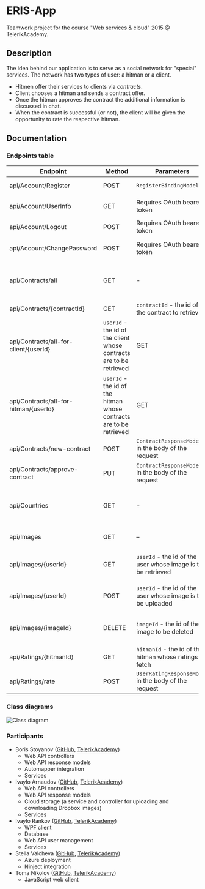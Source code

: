 # ERIS-App
Teamwork project for the course "Web services & cloud" 2015 @ TelerikAcademy.

## Description 
The idea behind our application is to serve as a social network for "special" services. The network has two types of user: a hitman or a client.

- Hitmen offer their services to clients via *contracts*.
- Client chooses a hitman and sends a contract offer.
- Once the hitman approves the contract the additional information is discussed in chat.
- When the contract is successful (or not), the client will be given the opportunity to rate the respective hitman.

## Documentation

### Endpoints table

| Endpoint | Method | Parameters                                                   | Explanation                                                                         
|------------|--------|--------------------------------------------------------------|-------------------------------------------------------------------------------------
| api/Account/Register | POST | `RegisterBindingModel` | Registers a user based on the sent model.
| api/Account/UserInfo | GET | Requires OAuth bearer token | Returns a `UserInfoViewModel` object.
| api/Account/Logout | POST | Requires OAuth bearer token | Logs out the current user.
| api/Account/ChangePassword | POST | Requires OAuth bearer token | Changes the password of the authenticated user.
| api/Contracts/all | GET | - | Returns a `ContractResponseModel` projection of all contracts in the database
| api/Contracts/{contractId} | GET | `contractId` - the id of the contract to retrieve | Returns a `ContractResponseModel`
| api/Contracts/all-for-client/{userId} | `userId` - the id of the client whose contracts are to be retrieved |GET | Returns a list of `ContractResponseModel`
| api/Contracts/all-for-hitman/{userId} | `userId` - the id of the hitman whose contracts are to be retrieved | GET | Returns a list of `ContractResponseModel`
| api/Contracts/new-contract | POST | `ContractResponseModel` in the body of the request | Registers a new contract via a `ContractResponseModel`
| api/Contracts/approve-contract | PUT | `ContractResponseModel` in the body of the request | Updates a contract and returns the id of the updated contract
| api/Countries | GET | - | Returns a list of `CountryResponseModel` projections from the countries in the database
| api/Images          | GET    | –                                                            | Returns a list of `ImageResponseModel` objects.                        
| api/Images/{userId} | GET    | `userId` - the id of the user whose image is to be retrieved | Returns a list of `ImageResponseModel` objects for the user with id `userId`. 
| api/Images/{userId} | POST   | `userId` - the id of the user whose image is to be uploaded  | Saves an `ImageRequestModel` object to Dropbox, linking it to SQL server.          
| api/Images/{imageId}| DELETE | `imageId` - the id of the image to be deleted | Deletes the image with id `imageId` from both SQL server and Dropbox.
| api/Ratings/{hitmanId} | GET | `hitmanId` - the id of the hitman whose ratings to fetch | Returns a collection of `UserRatingResponseModel` projections
| api/Ratings/rate | POST | `UserRatingResponseModel` in the body of the request | Adds a new rating and returns its id
### Class diagrams

![Class diagram](http://puu.sh/lrBij/b1c248857d.png)

### Participants

- Boris Stoyanov ([GitHub](https://github.com/TemplarRei), [TelerikAcademy](http://telerikacademy.com/Users/borisstoyanovv))
  - Web API controllers
  - Web API response models
  - Automapper integration
  - Services
- Ivaylo Arnaudov ([GitHub](https://github.com/arnaudoff), [TelerikAcademy](http://telerikacademy.com/Users/ivaylo.arnaudov))
  - Web API controllers
  - Web API response models
  - Cloud storage (a service and controller for uploading and downloading Dropbox images)
  - Services
- Ivaylo Rankov ([GitHub](https://github.com/Ivorankov), [TelerikAcademy](http://telerikacademy.com/Users/ivo.rankov.7))
  - WPF client
  - Database
  - Web API user management
  - Services
- Stella Valcheva ([GitHub](https://github.com/stellaval), [TelerikAcademy](http://telerikacademy.com/Users/stellaval))
  - Azure deployment
  - Ninject integration
- Toma Nikolov ([GitHub](https://github.com/TomaNikolov), [TelerikAcademy](http://telerikacademy.com/Users/tomasaa))
  - JavaScript web client
